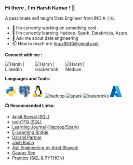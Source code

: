 ### Hi there , I'm Harsh Kumar ! 👋

A passionate self taught Data Engineer from INDIA 🇮🇳.

- 🔭 I’m currently working on something cool .
- 🌱 I’m currently learning Hadoop, Spark, Databricks, Azure.
- 💬 Ask me about data engineering
- 📫 How to reach me: linux9630@gmail.com

**Connect with me :**

<a href="https://www.linkedin.com/in/harsh-kumar-472393121/" target="_blank">
  <img align="left" alt="Harsh | LinkedIn" width="100px"  src="https://img.shields.io/badge/LinkedIn-0077B5?style=for-the-badge&logo=linkedin&logoColor=white" />
</a>

<a href="https://www.hackerrank.com/h369kr" target="_blank">
  <img align="left" alt="Harsh | Hackerrank" width="100px" src="https://img.shields.io/badge/-Hackerrank-2EC866?style=for-the-badge&logo=HackerRank&logoColor=white" />
</a>

<a href="https://medium.com/@h369kr" target="_blank">
  <img align="left" alt="Harsh | Medium" width="100px" src="https://img.shields.io/badge/Medium-12100E?style=for-the-badge&logo=medium&logoColor=white" />
</a>

<br>
<br>

<!--
- 👯 I’m looking to collaborate on ...
- 🤔 I’m looking for help with ...
- 😄 Pronouns: Laserarjun
- ⚡ Fun fact: ...
-->

**Languages and Tools:**

<p align="left">
  <a href="https://www.python.org/" target="_blank"> <img src="https://raw.githubusercontent.com/devicons/devicon/master/icons/python/python-original.svg" alt="python" width="40" height="40"/> </a>
  <a href="https://www.postgresql.org/" target="_blank"> <img src="https://raw.githubusercontent.com/devicons/devicon/master/icons/postgresql/postgresql-original.svg" alt="postgresql" width="40" height="40"/> </a>
  <a href="https://www.linux.org/" target="_blank"> <img src="https://raw.githubusercontent.com/devicons/devicon/master/icons/linux/linux-original.svg" alt="linux" width="40" height="40"/> </a>
  <a href="https://hadoop.apache.org/" target="_blank"> <img src="https://hadoop.apache.org/elephant.png" alt="hadoop" width="40" height="40"/> </a>
  <a href="https://spark.apache.org/" target="_blank"> <img src="https://www.dataversity.net/wp-content/uploads/2015/06/spark-logo.png" alt="spark" width="40" height="40"/> </a>
  <a href="https://www.databricks.com/" target="_blank"> <img src="https://www.databricks.com/en-website-assets/static/e6b356d9819308e5133bac62bb1e81ff/db-logo-stacked-white-desktop.svg" alt="databricks" width="40" height="40"/> </a>
  <a href="https://azure.microsoft.com/en-in/" target="_blank"> <img src="https://raw.githubusercontent.com/devicons/devicon/master/icons/azure/azure-original.svg" alt="azure" width="40" height="40"/> </a>
</p>

**📺 Recommended Links:**

<!-- LINKS:START -->
- [Ankit Bansal (SQL)](https://www.youtube.com/@ankitbansal6)
- [techTFQ (SQL)](https://www.youtube.com/@techTFQ)
- [Learning Journal (Hadoop/Spark)](https://www.youtube.com/@ScholarNest)
- [E-Learning Bridge](https://www.youtube.com/@shashank_mishra)
- [Darshil Parmar](https://www.youtube.com/@DarshilParmar)
- [Jash Radia](https://www.youtube.com/@JashRadia)
- [Asli Engineering by Arpit Bhayani](https://www.youtube.com/@AsliEngineering)
- [Gaurav Sen](https://www.youtube.com/@gkcs)
- [Practice (SQL & PYTHON)](https://www.hackerrank.com/)
<!-- LINKS:END -->

<!--
**Github Stats:**

  <img align="center" src="https://github-readme-stats.vercel.app/api?username=h369kr&show_icons=true&include_all_commits=true&theme=dark" alt="Harsh's github stats" />
  -->
